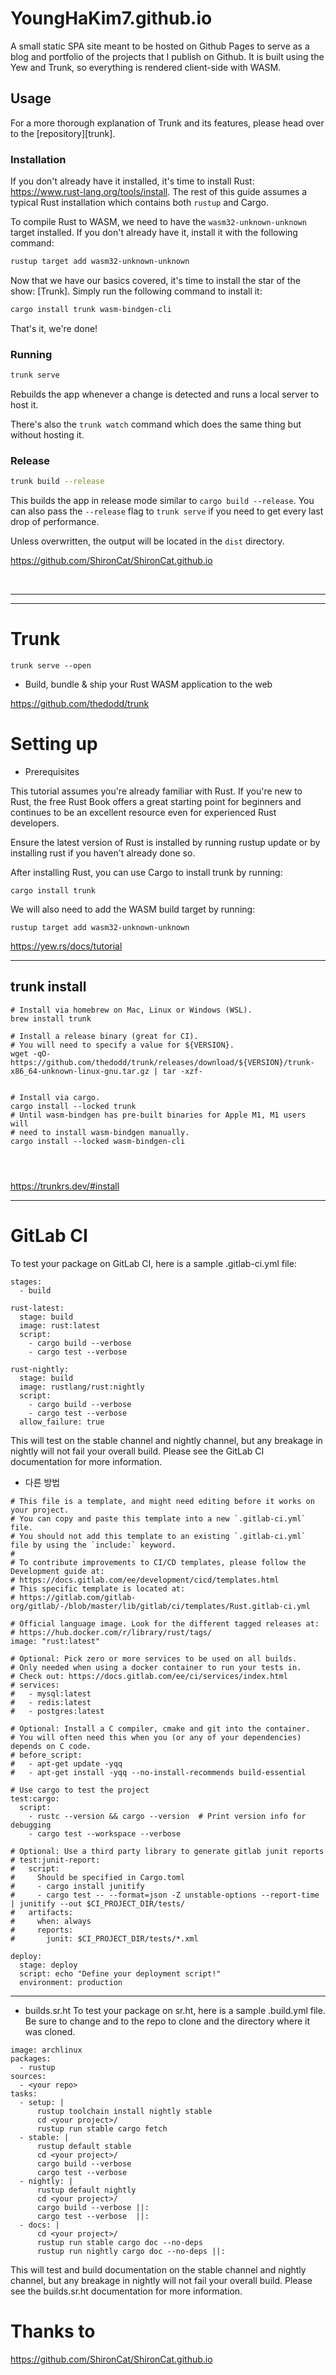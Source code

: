 # YoungHaKim7.github.io

A small static SPA site meant to be hosted on Github Pages to serve as a blog and portfolio of the projects that I publish on Github. It is built using the Yew and Trunk, so everything is rendered client-side with WASM.

## Usage

For a more thorough explanation of Trunk and its features, please head over to the [repository][trunk].

### Installation

If you don't already have it installed, it's time to install Rust: <https://www.rust-lang.org/tools/install>.
The rest of this guide assumes a typical Rust installation which contains both `rustup` and Cargo.

To compile Rust to WASM, we need to have the `wasm32-unknown-unknown` target installed.
If you don't already have it, install it with the following command:

```bash
rustup target add wasm32-unknown-unknown
```

Now that we have our basics covered, it's time to install the star of the show: [Trunk].
Simply run the following command to install it:

```bash
cargo install trunk wasm-bindgen-cli
```

That's it, we're done!

### Running

```bash
trunk serve
```

Rebuilds the app whenever a change is detected and runs a local server to host it.

There's also the `trunk watch` command which does the same thing but without hosting it.

### Release

```bash
trunk build --release
```

This builds the app in release mode similar to `cargo build --release`.
You can also pass the `--release` flag to `trunk serve` if you need to get every last drop of performance.

Unless overwritten, the output will be located in the `dist` directory.

https://github.com/ShironCat/ShironCat.github.io

<br>

<hr>

<hr>

# Trunk

```
trunk serve --open
```


- Build, bundle & ship your Rust WASM application to the web

https://github.com/thedodd/trunk


# Setting up

- Prerequisites

This tutorial assumes you're already familiar with Rust. If you're new to Rust, the free Rust Book offers a great starting point for beginners and continues to be an excellent resource even for experienced Rust developers.

Ensure the latest version of Rust is installed by running rustup update or by installing rust if you haven't already done so.

After installing Rust, you can use Cargo to install trunk by running:

```
cargo install trunk
```

We will also need to add the WASM build target by running:

```
rustup target add wasm32-unknown-unknown
```

https://yew.rs/docs/tutorial

<hr>

## trunk install

```
# Install via homebrew on Mac, Linux or Windows (WSL).
brew install trunk

# Install a release binary (great for CI).
# You will need to specify a value for ${VERSION}.
wget -qO- https://github.com/thedodd/trunk/releases/download/${VERSION}/trunk-x86_64-unknown-linux-gnu.tar.gz | tar -xzf-


# Install via cargo.
cargo install --locked trunk
# Until wasm-bindgen has pre-built binaries for Apple M1, M1 users will
# need to install wasm-bindgen manually.
cargo install --locked wasm-bindgen-cli




```

https://trunkrs.dev/#install

<hr>

# GitLab CI

To test your package on GitLab CI, here is a sample .gitlab-ci.yml file:

```
stages:
  - build

rust-latest:
  stage: build
  image: rust:latest
  script:
    - cargo build --verbose
    - cargo test --verbose

rust-nightly:
  stage: build
  image: rustlang/rust:nightly
  script:
    - cargo build --verbose
    - cargo test --verbose
  allow_failure: true
```

This will test on the stable channel and nightly channel, but any breakage in nightly will not fail your overall build. Please see the GitLab CI documentation for more information.

- 다른 방법
```
# This file is a template, and might need editing before it works on your project.
# You can copy and paste this template into a new `.gitlab-ci.yml` file.
# You should not add this template to an existing `.gitlab-ci.yml` file by using the `include:` keyword.
#
# To contribute improvements to CI/CD templates, please follow the Development guide at:
# https://docs.gitlab.com/ee/development/cicd/templates.html
# This specific template is located at:
# https://gitlab.com/gitlab-org/gitlab/-/blob/master/lib/gitlab/ci/templates/Rust.gitlab-ci.yml

# Official language image. Look for the different tagged releases at:
# https://hub.docker.com/r/library/rust/tags/
image: "rust:latest"

# Optional: Pick zero or more services to be used on all builds.
# Only needed when using a docker container to run your tests in.
# Check out: https://docs.gitlab.com/ee/ci/services/index.html
# services:
#   - mysql:latest
#   - redis:latest
#   - postgres:latest

# Optional: Install a C compiler, cmake and git into the container.
# You will often need this when you (or any of your dependencies) depends on C code.
# before_script:
#   - apt-get update -yqq
#   - apt-get install -yqq --no-install-recommends build-essential

# Use cargo to test the project
test:cargo:
  script:
    - rustc --version && cargo --version  # Print version info for debugging
    - cargo test --workspace --verbose

# Optional: Use a third party library to generate gitlab junit reports
# test:junit-report:
#   script:
#     Should be specified in Cargo.toml
#     - cargo install junitify
#     - cargo test -- --format=json -Z unstable-options --report-time | junitify --out $CI_PROJECT_DIR/tests/
#   artifacts:
#     when: always
#     reports:
#       junit: $CI_PROJECT_DIR/tests/*.xml

deploy:
  stage: deploy
  script: echo "Define your deployment script!"
  environment: production

```

<hr>

- builds.sr.ht
To test your package on sr.ht, here is a sample .build.yml file. Be sure to change <your repo> and <your project> to the repo to clone and the directory where it was cloned.

```
image: archlinux
packages:
  - rustup
sources:
  - <your repo>
tasks:
  - setup: |
      rustup toolchain install nightly stable
      cd <your project>/
      rustup run stable cargo fetch
  - stable: |
      rustup default stable
      cd <your project>/
      cargo build --verbose
      cargo test --verbose
  - nightly: |
      rustup default nightly
      cd <your project>/
      cargo build --verbose ||:
      cargo test --verbose  ||:
  - docs: |
      cd <your project>/
      rustup run stable cargo doc --no-deps
      rustup run nightly cargo doc --no-deps ||:
```  

This will test and build documentation on the stable channel and nightly channel, but any breakage in nightly will not fail your overall build. Please see the builds.sr.ht documentation for more information.

# Thanks to

https://github.com/ShironCat/ShironCat.github.io

